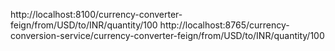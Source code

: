 http://localhost:8100/currency-converter-feign/from/USD/to/INR/quantity/100
http://localhost:8765/currency-conversion-service/currency-converter-feign/from/USD/to/INR/quantity/100
